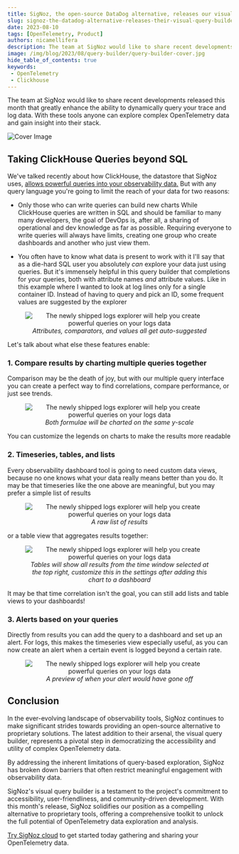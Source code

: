 ```yaml
---
title: SigNoz, the open-source DataDog alternative, releases our visual query builder
slug: signoz-the-datadog-alternative-releases-their-visual-query-builder
date: 2023-08-10
tags: [OpenTelemetry, Product]
authors: nicamellifera
description: The team at SigNoz would like to share recent developments released this month that greatly enhance the ability to dynamically query your trace and log data. With these tools anyone can explore complex OpenTelemetry data and gain insight into their stack.
image: /img/blog/2023/08/query-builder/query-builder-cover.jpg
hide_table_of_contents: true
keywords:
 - OpenTelemetry
 - Clickhouse
---
```


<head>
  <link rel="canonical" href="https://signoz.io/blog/clickhouse-query-compare-two-spans/"/>
</head>

The team at SigNoz would like to share recent developments released this month that greatly enhance the ability to dynamically query your trace and log data. With these tools anyone can explore complex OpenTelemetry data and gain insight into their stack.

<!--truncate-->

![Cover Image](/img/blog/2023/08/query-builder/query-builder-cover.webp)

## Taking ClickHouse Queries beyond SQL

We've talked recently about how ClickHouse, the datastore that SigNoz uses, [allows powerful queries into your observability data.](https://signoz.io/blog/clickhouse-query-compare-two-spans/) But with any query language you're going to limit the reach of your data for two reasons:

* Only those who can write queries can build new charts
While ClickHouse queries are written in SQL and should be familiar to many many developers, the goal of DevOps is, after all, a sharing of operational and dev knowledge as far as possible. Requiring everyone to write queries will always have limits, creating one group who create dashboards and another who just view them.

* You often have to know what data is present to work with it
I'll say that as a die-hard SQL user you absolutely *can* explore your data just using queries. But it's immensely helpful in this query builder that completions for your queries, both with attribute names *and* attribute values. Like in this example where I wanted to look at log lines only for a single container ID. Instead of having to query and pick an ID, some frequent values are suggested by the explorer

<figure data-zoomable align='center'>
    <img src="/img/blog/2023/08/query-builder/suggestion-values.webp" alt="The newly shipped logs explorer will help you create powerful queries on your logs data"/>
    <figcaption><i>Attributes, comparators, and values all get auto-suggested</i></figcaption>
</figure>


Let's talk about what else these features enable:

### 1. Compare results by charting multiple queries together

Comparison may be the death of joy, but with our multiple query interface you can create a perfect way to find correlations, compare performance, or just see trends.

<figure data-zoomable align='center'>
    <img src="/img/blog/2023/08/query-builder/multiple-queries.webp" alt="The newly shipped logs explorer will help you create powerful queries on your logs data"/>
    <figcaption><i>Both formulae will be charted on the same y-scale</i></figcaption>
</figure>

You can customize the legends on charts to make the results more readable

### 2. Timeseries, tables, and lists

Every observability dashboard tool is going to need custom data views, because no one knows what your data really means better than you do. It may be that timeseries like the one above are meaningful, but you may prefer a simple list of results

<figure data-zoomable align='center'>
    <img src="/img/blog/2023/08/query-builder/list.webp" alt="The newly shipped logs explorer will help you create powerful queries on your logs data"/>
    <figcaption><i>A raw list of results</i></figcaption>
</figure>

or a table view that aggregates results together:

<figure data-zoomable align='center'>
    <img src="/img/blog/2023/08/query-builder/table-view.webp" alt="The newly shipped logs explorer will help you create powerful queries on your logs data"/>
    <figcaption><i>Tables will show all results from the time window selected at the top right, customize this in the settings after adding this chart to a dashboard</i></figcaption>
</figure>

It may be that time correlation isn't the goal, you can still add lists and table views to your dashboards!

### 3. Alerts based on your queries
Directly from results you can add the query to a dashboard and set up an alert. For logs, this makes the timeseries view especially useful, as you can now create an alert when a certain event is logged beyond a certain rate.

<figure data-zoomable align='center'>
    <img src="/img/blog/2023/08/query-builder/alerts-threshold.webp" alt="The newly shipped logs explorer will help you create powerful queries on your logs data"/>
    <figcaption><i>A preview of when your alert would have gone off</i></figcaption>
</figure>

## Conclusion
In the ever-evolving landscape of observability tools, SigNoz continues to make significant strides towards providing an open-source alternative to proprietary solutions. The latest addition to their arsenal, the visual query builder, represents a pivotal step in democratizing the accessibility and utility of complex OpenTelemetry data.

By addressing the inherent limitations of query-based exploration, SigNoz has broken down barriers that often restrict meaningful engagement with observability data.

SigNoz's visual query builder is a testament to the project's commitment to accessibility, user-friendliness, and community-driven development. With this month's release, SigNoz solidifies our position as a compelling alternative to proprietary tools, offering a comprehensive toolkit to unlock the full potential of OpenTelemetry data exploration and analysis.

[Try SigNoz cloud](https://signoz.io/teams/) to get started today gathering and sharing your OpenTelemetry data.
